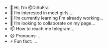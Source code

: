 - 👋 Hi, I’m @DiSuFra
- 👀 I’m interested in meet girls ...
- 🌱 I’m currently learning I'm already working...
- 💞️ I’m looking to collaborate on my page...
- 📫 How to reach me telegram...
- 😄 Pronouns: ...
- ⚡ Fun fact: ...

<!---
DiSuFra/DiSuFra is a ✨ special ✨ repository because its `README.md` (this file) appears on your GitHub profile.
You can click the Preview link to take a look at your changes.
--->
